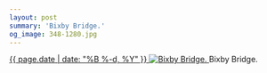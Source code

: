 ```yaml
---
layout: post
summary: 'Bixby Bridge.'
og_image: 348-1280.jpg
---
```


<p>
 <time>
  <a href="/348">
   {{ page.date | date: "%B %-d, %Y" }}
  </a>
 </time>
 <a href="/348">
  <img alt="Bixby Bridge." data-taken="7/21/2014" sizes="(min-width: 700px) 50vw, calc(100vw - 2rem)" src="{{ site.assets_url }}/348-640.jpg" srcset="{{ site.assets_url }}/348-1280.jpg 1280w, {{ site.assets_url }}/348-960.jpg 960w, {{ site.assets_url }}/348-640.jpg 640w, {{ site.assets_url }}/348-320.jpg 320w"/>
 </a>
 <span>
  Bixby Bridge.
 </span>
</p>
